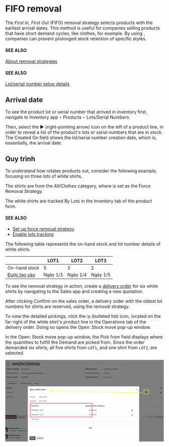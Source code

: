 # FIFO removal

The *First In, First Out* (FIFO) removal strategy selects products with the earliest arrival dates.
This method is useful for companies selling products that have short demand cycles, like clothes,
for example. By using , companies can prevent prolonged stock
retention of specific styles.

#### SEE ALSO
[About removal strategies](applications/inventory_and_mrp/inventory/shipping_receiving/removal_strategies.md)

#### SEE ALSO
[Lot/serial number setup details](applications/inventory_and_mrp/inventory/shipping_receiving/removal_strategies.md#inventory-warehouses-storage-lots-setup)

<a id="inventory-warehouses-storage-arrival-date"></a>

## Arrival date

To see the product lot or serial number that arrived in inventory first, navigate to
Inventory app ‣ Products ‣ Lots/Serial Numbers.

Then, select the ▶️ (right-pointing arrow) icon on the left of a product line, in order
to reveal a list of the product's lots or serial numbers that are in stock. The Created
On field shows the lot/serial number creation date, which is, essentially, the arrival date.

## Quy trình

To understand how  rotates products out, consider the following
example, focusing on three lots of white shirts.

The shirts are from the *All/Clothes* category, where  is set as
the Force Removal Strategy.

The white shirts are tracked By Lots in the Inventory tab of the product
form.

#### SEE ALSO
- [Set up force removal strategy](applications/inventory_and_mrp/inventory/shipping_receiving/removal_strategies.md#inventory-warehouses-storage-removal-config)
- [Enable lots tracking](applications/inventory_and_mrp/inventory/shipping_receiving/removal_strategies.md#inventory-warehouses-storage-lots-setup)

The following table represents the on-hand stock and lot number details of white shirts.

|                                                            | LOT1     | LOT2     | LOT3     |
|------------------------------------------------------------|----------|----------|----------|
| On-hand stock                                              | 5        | 3        | 2        |
| [Được tạo vào](#inventory-warehouses-storage-arrival-date) | Ngày 1/3 | Ngày 1/4 | Ngày 1/5 |

To see the removal strategy in action, create a [delivery order](applications/inventory_and_mrp/inventory/shipping_receiving/daily_operations/receipts_delivery_one_step.md#inventory-delivery-one-step)
for six white shirts by navigating to the Sales app and creating a new quotation.

After clicking Confirm on the sales order, a delivery order with the oldest lot numbers
for shirts are reserved, using the  removal strategy.

To view the detailed pickings, click the ⦙≣ (bulleted list) icon, located on the
far-right of the white shirt's product line in the Operations tab of the delivery order.
Doing so opens the Open: Stock move pop-up window.

In the Open: Stock move pop-up window, the Pick from field displays where
the quantities to fulfill the Demand are picked from. Since the order demanded six
shirts, all five shirts from `LOT1`, and one shirt from `LOT2`, are selected.

![Two lots being reserved for a sales order with the FIFO strategy.](../../../../../.gitbook/assets/white-shirt-picking.png)
